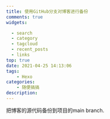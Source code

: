 ```yaml
---
title: 使用GitHub分支对博客进行备份
comments: true
widgets:

  - search
  - category
  - tagcloud
  - recent_posts
  - links
top: true
date: 2021-04-25 14:13:06
tags:
	- Hexo
categories:
	- 随便搞搞
description:
---
```

把博客的源代码备份到项目的main branch.


<!-- more -->

